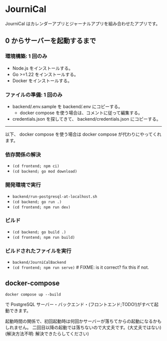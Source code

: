 # JourniCal

JourniCal はカレンダーアプリとジャーナルアプリを組み合わせたアプリです。

## 0 からサーバーを起動するまで

### 環境構築: 1 回のみ

- Node.js をインストールする。
- Go >=1.22 をインストールする。
- Docker をインストールする。

### ファイルの準備: 1 回のみ

- backend/.env.sample を backend/.env にコピーする。
  - docker compose を使う場合は、コメントに従って編集する。
- credentials.json を探してきて、 backend/credentials.json にコピーする。

---
以下、 docker compose を使う場合は docker compose が代わりにやってくれます。

### 依存関係の解決

- `(cd frontend; npm ci)`
- `(cd backend; go mod download)`

### 開発環境で実行

- `backend/run-postgresql-at-localhost.sh`
- `(cd backend; go run .)`
- `(cd frontend; npm run dev)`

### ビルド

- `(cd backend; go build .)`
- `(cd frontend; npm run build)`

### ビルドされたファイルを実行

- `backend/JourniCalBackend`
- `(cd frontend; npm run serve)` # FIXME: is it correct? fix this if not.

## docker-compose

```
docker compose up --build
```

で PostgreSQL サーバー・バックエンド・(フロントエンド;TODO!)がすべて起動できます。

起動時間の関係で、初回起動時は何回かサーバーが落ちてからの起動になるかもしれません。
二回目以降の起動では落ちないので大丈夫です。(大丈夫ではない) (解決方法不明: 解決できたらしてください)
